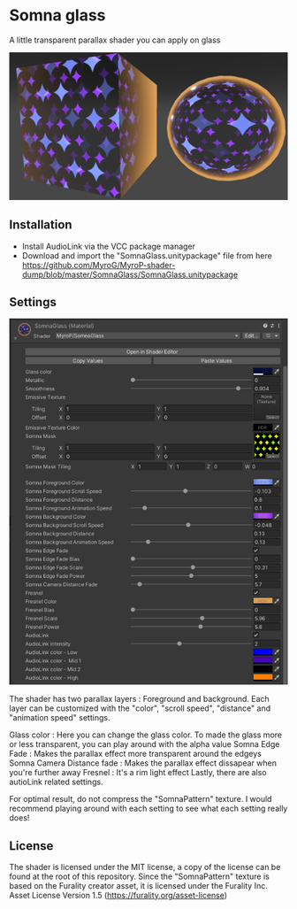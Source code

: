 # Somna glass

A little transparent parallax shader you can apply on glass

![Showcase](https://github.com/MyroG/MyroP-shader-dump/blob/master/SomnaGlass/Doc/example.png)


## Installation

- Install AudioLink via the VCC package manager
- Download and import the "SomnaGlass.unitypackage" file from here https://github.com/MyroG/MyroP-shader-dump/blob/master/SomnaGlass/SomnaGlass.unitypackage

## Settings

![Showcase](https://github.com/MyroG/MyroP-shader-dump/blob/master/SomnaGlass/Doc/settings.png)

The shader has two parallax layers : Foreground and background.
Each layer can be customized with the "color", "scroll speed", "distance" and "animation speed" settings.

Glass color : Here you can change the glass color. To made the glass more or less transparent, you can play around with the alpha value
Somna Edge Fade : Makes the parallax effect more transparent around the edgeys
Somna Camera Distance fade : Makes the parallax effect dissapear when you're further away
Fresnel : It's a rim light effect
Lastly, there are also autioLink related settings.

For optimal result, do not compress the "SomnaPattern" texture.
I would recommend playing around with each setting to see what each setting really does!

## License

The shader is licensed under the MIT license, a copy of the license can be found at the root of this repository.
Since the "SomnaPattern" texture is based on the Furality creator asset, it is licensed under the Furality Inc. Asset License Version 1.5 (https://furality.org/asset-license)